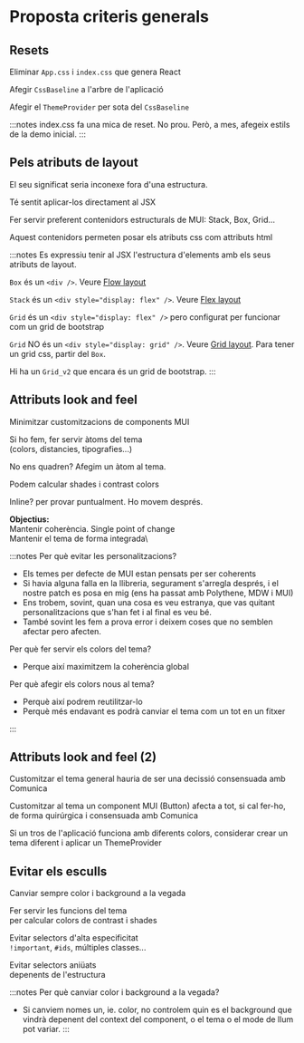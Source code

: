 # Proposta criteris generals

## Resets

Eliminar `App.css` i `index.css` que genera React

Afegir `CssBaseline` a l'arbre de l'aplicació

Afegir el `ThemeProvider` per sota del `CssBaseline`

:::notes
index.css fa una mica de reset. No prou.
Però, a mes, afegeix estils de la demo inicial.
:::


## Pels atributs de **layout**

El seu significat seria inconexe fora d'una estructura.

Té sentit aplicar-los directament al JSX

Fer servir preferent contenidors estructurals de MUI: Stack, Box, Grid...

Aquest contenidors permeten posar els atributs css com attributs html 


:::notes
Es expressiu tenir al JSX l'estructura d'elements amb els seus atributs de layout.

`Box` és un  `<div />`.
Veure [Flow layout](https://vokimon.github.io/apunts/computers/css-normalflow/)

`Stack` és un `<div style="display: flex" />`.
Veure [Flex layout](https://vokimon.github.io/apunts/computers/css-flexbox/)

`Grid` és un `<div style="display: flex" />` pero configurat per funcionar com un grid de bootstrap

`Grid` NO és un `<div style="display: grid" />`.
Veure [Grid layout](https://vokimon.github.io/apunts/computers/css-grid/).
Para tener un grid css, partir del `Box`.

Hi ha un `Grid_v2` que encara és un grid de bootstrap.
:::
## Attributs **look and feel**

Minimitzar customitzacions de components MUI

Si ho fem, fer servir àtoms del tema\
(colors, distancies, tipografies...)

No ens quadren? Afegim un àtom al tema.

Podem calcular shades i contrast colors

Inline? per provar puntualment. Ho movem després.

**Objectius:**\
Mantenir coherència. Single point of change\
Mantenir el tema de forma integrada\

:::notes
Per què evitar les personalitzacions?

- Els temes per defecte de MUI estan pensats per ser coherents
- Si havia alguna falla en la llibreria, segurament s'arregla després, i el nostre patch es posa en mig (ens ha passat amb Polythene, MDW i MUI)
- Ens trobem, sovint, quan una cosa es veu estranya, que vas quitant personalitzacions que s'han fet i al final es veu bé.
- També sovint les fem a prova error i deixem coses que no semblen afectar pero afecten.

Per què fer servir els colors del tema?

- Perque així maximitzem la coherència global

Per què afegir els colors nous al tema?

- Perquè així podrem reutilitzar-lo
- Perquè més endavant es podrà canviar el tema com un tot en un fitxer

:::

## Attributs **look and feel** (2)

Customitzar el tema general hauria de ser una decissió consensuada amb Comunica

Customitzar al tema un component MUI (Button) afecta a tot, si cal fer-ho,
de forma quirúrgica i consensuada amb Comunica

Si un tros de l'aplicació funciona amb diferents colors,
considerar crear un tema diferent i aplicar un ThemeProvider

## Evitar els **esculls**

Canviar sempre color i background a la vegada

Fer servir les funcions del tema\
per calcular colors de contrast i shades

Evitar selectors d'alta especificitat\
`!important`, `#ids`, múltiples classes...

Evitar selectors aniüats\
depenents de l'estructura

:::notes
Per què canviar color i background a la vegada?

- Si canviem nomes un, ie. color, no controlem quin es el background que vindrà
depenent del context del component, o el tema o el mode de llum pot variar.
:::

